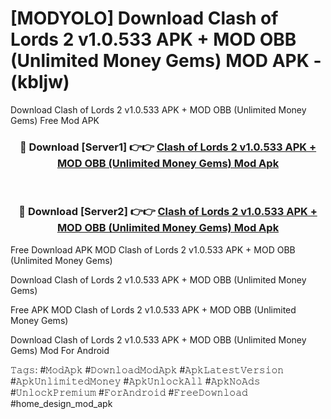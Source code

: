 # [MODYOLO] Download Clash of Lords 2 v1.0.533 APK + MOD OBB (Unlimited Money Gems) MOD APK - (kbljw)
Download Clash of Lords 2 v1.0.533 APK + MOD OBB (Unlimited Money Gems) Free Mod APK

<div align="center">
<h3>🔴 Download [Server1] 👉👉 <a href="https://apk-comot.site?title=Clash_of_Lords_2_v1.0.533_APK_+_MOD_OBB_(Unlimited_Money_Gems)">Clash of Lords 2 v1.0.533 APK + MOD OBB (Unlimited Money Gems) Mod Apk</a></h3><br>

<h3>🔴 Download [Server2] 👉👉 <a href="https://apk-comot.site?title=Clash_of_Lords_2_v1.0.533_APK_+_MOD_OBB_(Unlimited_Money_Gems)">Clash of Lords 2 v1.0.533 APK + MOD OBB (Unlimited Money Gems) Mod Apk</a></h3>
</div>


Free Download APK MOD Clash of Lords 2 v1.0.533 APK + MOD OBB (Unlimited Money Gems)

Download Clash of Lords 2 v1.0.533 APK + MOD OBB (Unlimited Money Gems) 

Free APK MOD Clash of Lords 2 v1.0.533 APK + MOD OBB (Unlimited Money Gems) 

Download Clash of Lords 2 v1.0.533 APK + MOD OBB (Unlimited Money Gems) Mod For Android

𝚃𝚊𝚐𝚜: #𝙼𝚘𝚍𝙰𝚙𝚔 #𝙳𝚘𝚠𝚗𝚕𝚘𝚊𝚍𝙼𝚘𝚍𝙰𝚙𝚔 #𝙰𝚙𝚔𝙻𝚊𝚝𝚎𝚜𝚝𝚅𝚎𝚛𝚜𝚒𝚘𝚗 #𝙰𝚙𝚔𝚄𝚗𝚕𝚒𝚖𝚒𝚝𝚎𝚍𝙼𝚘𝚗𝚎𝚢 #𝙰𝚙𝚔𝚄𝚗𝚕𝚘𝚌𝚔𝙰𝚕𝚕 #𝙰𝚙𝚔𝙽𝚘𝙰𝚍𝚜 #𝚄𝚗𝚕𝚘𝚌𝚔𝙿𝚛𝚎𝚖𝚒𝚞𝚖 #𝙵𝚘𝚛𝙰𝚗𝚍𝚛𝚘𝚒𝚍 #𝙵𝚛𝚎𝚎𝙳𝚘𝚠𝚗𝚕𝚘𝚊𝚍 #home_design_mod_apk